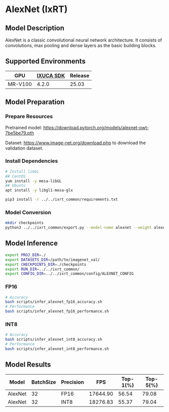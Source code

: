 # AlexNet (IxRT)

## Model Description

AlexNet is a classic convolutional neural network architecture. It consists of convolutions, max pooling and dense
layers as the basic building blocks.

## Supported Environments

| GPU    | [IXUCA SDK](https://gitee.com/deep-spark/deepspark#%E5%A4%A9%E6%95%B0%E6%99%BA%E7%AE%97%E8%BD%AF%E4%BB%B6%E6%A0%88-ixuca) | Release |
|--------|-----------|---------|
| MR-V100 | 4.2.0     |  25.03  |

## Model Preparation

### Prepare Resources

Pretrained model: <https://download.pytorch.org/models/alexnet-owt-7be5be79.pth>

Dataset: <https://www.image-net.org/download.php> to download the validation dataset.

### Install Dependencies

```bash
# Install libGL
## CentOS
yum install -y mesa-libGL
## Ubuntu
apt install -y libgl1-mesa-glx

pip3 install -r ../../ixrt_common/requirements.txt
```

### Model Conversion

```bash
mkdir checkpoints
python3 ../../ixrt_common/export.py --model-name alexnet --weight alexnet-owt-7be5be79.pth --output checkpoints/alexnet.onnx
```

## Model Inference

```bash
export PROJ_DIR=./
export DATASETS_DIR=/path/to/imagenet_val/
export CHECKPOINTS_DIR=./checkpoints
export RUN_DIR=../../ixrt_common/
export CONFIG_DIR=../../ixrt_common/config/ALEXNET_CONFIG
```

### FP16

```bash
# Accuracy
bash scripts/infer_alexnet_fp16_accuracy.sh
# Performance
bash scripts/infer_alexnet_fp16_performance.sh
```

### INT8

```bash
# Accuracy
bash scripts/infer_alexnet_int8_accuracy.sh
# Performance
bash scripts/infer_alexnet_int8_performance.sh
```

## Model Results

| Model   | BatchSize | Precision | FPS      | Top-1(%) | Top-5(%) |
|---------|-----------|-----------|----------|----------|----------|
| AlexNet | 32        | FP16      | 17644.90 | 56.54    | 79.08    |
| AlexNet | 32        | INT8      | 18276.83 | 55.37    | 79.04    |
